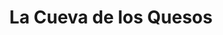 ---
title: "La Cueva de los Quesos"
url: /arenas-de-cabrales/la-cueva-de-los-quesos/
shop: Feinkost
---
